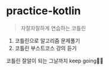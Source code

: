 # practice-kotlin
> 자잘자잘하게 연습하는 코틀린 


1. 코틀린으로 알고리즘 문제풀기
2. 코틀린 부스트코스 강의 듣기   

코틀린 잘알이 되는 그날까지 keep going👩‍💻

